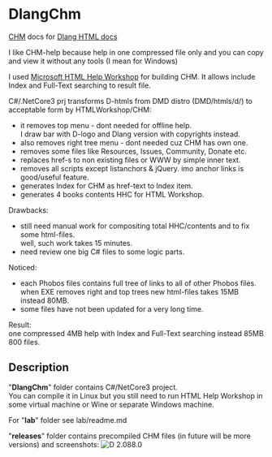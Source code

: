 # DlangChm
[CHM](https://en.wikipedia.org/wiki/Microsoft_Compiled_HTML_Help) docs for [Dlang HTML docs](https://dlang.org/documentation.html)

I like CHM-help because help in one compressed file only and you can copy and view it without any tools (I mean for Windows)

I used [Microsoft HTML Help Workshop](https://www.microsoft.com/en-us/download/details.aspx?id=21138) for building CHM.
It allows include Index and Full-Text searching to result file.

C#/.NetCore3 prj transforms D-htmls from DMD distro (DMD/htmls/d/) to acceptable form by HTMLWorkshop/CHM:
- it removes top menu - dont needed for offline help.   
  I draw bar with D-logo and Dlang version with copyrights instead.
- also removes right tree menu - dont needed cuz CHM has own one.
- removes some files like Resources, Issues, Community, Donate etc.
- replaces href-s to non existing files or WWW by simple inner text.
- removes all scripts except listanchors & jQuery. imo anchor links is good/useful feature.
- generates Index for CHM as href-text to Index item.
- generates 4 books contents HHC for HTML Workshop.

Drawbacks:  
- still need manual work for compositing total HHC/contents and to fix some html-files.  
well, such work takes 15 minutes.
- need review one big C# files to some logic parts.

Noticed:   
- each Phobos files contains full tree of links to all of other Phobos files.   
when EXE removes right and top trees new html-files takes 15MB instead 80MB.
- some files have not been updated for a very long time.

Result:   
one compressed 4MB help with Index and Full-Text searching instead 85MB 800 files.

## Description

"**DlangChm**" folder contains C#/NetCore3 project.   
You can compile it in Linux but you still need to run HTML Help Workshop in some virtual machine or Wine or separate Windows machine.

For "**lab**" folder see lab/readme.md

"**releases**" folder contains precompiled CHM files (in future will be more versions) and screenshots:
![D 2.088.0](/releases/D-ch-01.jpg)

